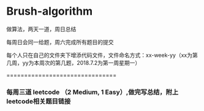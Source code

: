# Brush-algorithm
做算法，两天一道，周日总结</hr>

每周日会同一给题，周六完成所有题目的提交</hr>

每个人只在自己的文件夹下增添代码文件，文件命名方式：xx-week-yy（xx为第几周，yy为本周次的第几题，2018.7.2为第一周星期一）

===============================
### 每周三道 leetcode （2 Medium, 1 Easy）,做完写总结，附上leetcode相关题目链接
